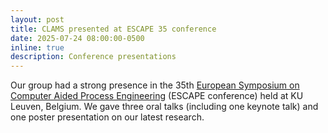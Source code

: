 ```yaml
---
layout: post
title: CLAMS presented at ESCAPE 35 conference
date: 2025-07-24 08:00:00-0500
inline: true
description: Conference presentations
---
```


Our group had a strong presence in the 35th [European Symposium on Computer Aided Process Engineering](https://escape35-belgium.eu/) (ESCAPE conference) held at KU Leuven, Belgium. We gave three oral talks (including one keynote talk) and one poster presentation on our latest research.